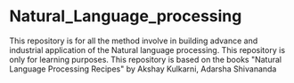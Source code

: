 # Natural_Language_processing
This repository is for all the method involve in building advance and industrial application of the Natural language processing. 
This repository is only for learning purposes. 
This repository is based on the books  "Natural Language Processing Recipes" by  Akshay Kulkarni, Adarsha Shivananda
